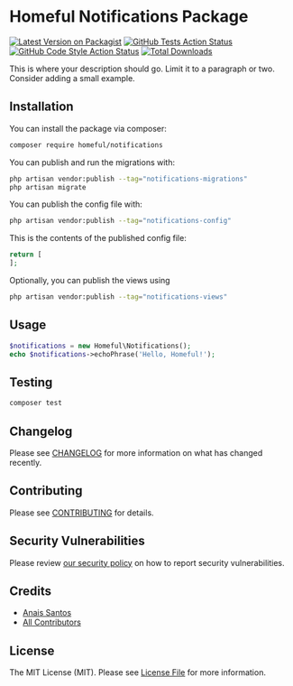 # Homeful Notifications Package

[![Latest Version on Packagist](https://img.shields.io/packagist/v/homeful/notifications.svg?style=flat-square)](https://packagist.org/packages/homeful/notifications)
[![GitHub Tests Action Status](https://img.shields.io/github/actions/workflow/status/homeful/notifications/run-tests.yml?branch=main&label=tests&style=flat-square)](https://github.com/homeful/notifications/actions?query=workflow%3Arun-tests+branch%3Amain)
[![GitHub Code Style Action Status](https://img.shields.io/github/actions/workflow/status/homeful/notifications/fix-php-code-style-issues.yml?branch=main&label=code%20style&style=flat-square)](https://github.com/homeful/notifications/actions?query=workflow%3A"Fix+PHP+code+style+issues"+branch%3Amain)
[![Total Downloads](https://img.shields.io/packagist/dt/homeful/notifications.svg?style=flat-square)](https://packagist.org/packages/homeful/notifications)

This is where your description should go. Limit it to a paragraph or two. Consider adding a small example.

## Installation

You can install the package via composer:

```bash
composer require homeful/notifications
```

You can publish and run the migrations with:

```bash
php artisan vendor:publish --tag="notifications-migrations"
php artisan migrate
```

You can publish the config file with:

```bash
php artisan vendor:publish --tag="notifications-config"
```

This is the contents of the published config file:

```php
return [
];
```

Optionally, you can publish the views using

```bash
php artisan vendor:publish --tag="notifications-views"
```

## Usage

```php
$notifications = new Homeful\Notifications();
echo $notifications->echoPhrase('Hello, Homeful!');
```

## Testing

```bash
composer test
```

## Changelog

Please see [CHANGELOG](CHANGELOG.md) for more information on what has changed recently.

## Contributing

Please see [CONTRIBUTING](CONTRIBUTING.md) for details.

## Security Vulnerabilities

Please review [our security policy](../../security/policy) on how to report security vulnerabilities.

## Credits

- [Anais Santos](https://github.com/anais-enclavewrx)
- [All Contributors](../../contributors)

## License

The MIT License (MIT). Please see [License File](LICENSE.md) for more information.

